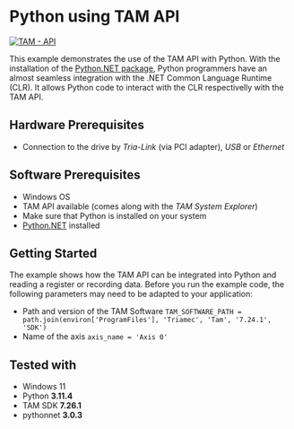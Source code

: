 # Python using TAM API

[![TAM - API](https://img.shields.io/static/v1?label=TAM&message=API&color=b51839)](https://www.triamec.com/en/tam-api.html)

This example demonstrates the use of the TAM API with Python.
With the installation of the [Python.NET package](https://pypi.org/project/pythonnet/), Python programmers have an almost seamless integration with the .NET Common Language Runtime (CLR).
It allows Python code to interact with the CLR respectivelly with the TAM API.

## Hardware Prerequisites
- Connection to the drive by *Tria-Link* (via PCI adapter), *USB* or *Ethernet*

## Software Prerequisites
- Windows OS
- TAM API available (comes along with the *TAM System Explorer*)
- Make sure that Python is installed on your system
- [Python.NET](https://pypi.org/project/pythonnet/) installed

## Getting Started
The example shows how the TAM API can be integrated into Python and reading a register or recording data.
Before you run the example code, the following parameters may need to be adapted to your application:
- Path and version of the TAM Software `TAM_SOFTWARE_PATH = path.join(environ['ProgramFiles'], 'Triamec', 'Tam', '7.24.1', 'SDK')`
- Name of the axis `axis_name = 'Axis 0'`

## Tested with
- Windows 11
- Python **3.11.4**
- TAM SDK **7.26.1**
- pythonnet **3.0.3**
